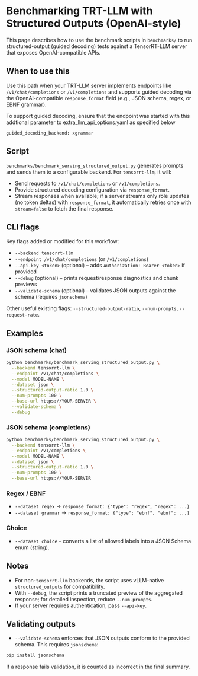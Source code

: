 # Benchmarking TRT-LLM with Structured Outputs (OpenAI-style)

This page describes how to use the benchmark scripts in `benchmarks/` to run structured-output (guided decoding) tests against a TensorRT-LLM server that exposes OpenAI-compatible APIs.

## When to use this

Use this path when your TRT-LLM server implements endpoints like `/v1/chat/completions` or `/v1/completions` and supports guided decoding via the OpenAI-compatible `response_format` field (e.g., JSON schema, regex, or EBNF grammar).

To support guided decoding, ensure that the endpoint was started with this addtional parameter to extra_llm_api_options.yaml as specified below

`guided_decoding_backend: xgrammar`

## Script

`benchmarks/benchmark_serving_structured_output.py` generates prompts and sends them to a configurable backend. For `tensorrt-llm`, it will:

- Send requests to `/v1/chat/completions` or `/v1/completions`.
- Provide structured decoding configuration via `response_format`.
- Stream responses when available; if a server streams only role updates (no token deltas) with `response_format`, it automatically retries once with `stream=false` to fetch the final response.

## CLI flags

Key flags added or modified for this workflow:

- `--backend tensorrt-llm`
- `--endpoint /v1/chat/completions` (or `/v1/completions`)
- `--api-key <token>` (optional) – adds `Authorization: Bearer <token>` if provided
- `--debug` (optional) – prints request/response diagnostics and chunk previews
- `--validate-schema` (optional) – validates JSON outputs against the schema (requires `jsonschema`)

Other useful existing flags: `--structured-output-ratio`, `--num-prompts`, `--request-rate`.

## Examples

### JSON schema (chat)

```bash
python benchmarks/benchmark_serving_structured_output.py \
  --backend tensorrt-llm \
  --endpoint /v1/chat/completions \
  --model MODEL-NAME \
  --dataset json \
  --structured-output-ratio 1.0 \
  --num-prompts 100 \
  --base-url https://YOUR-SERVER \
  --validate-schema \
  --debug
```

### JSON schema (completions)

```bash
python benchmarks/benchmark_serving_structured_output.py \
  --backend tensorrt-llm \
  --endpoint /v1/completions \
  --model MODEL-NAME \
  --dataset json \
  --structured-output-ratio 1.0 \
  --num-prompts 100 \
  --base-url https://YOUR-SERVER
```

### Regex / EBNF

- `--dataset regex` → `response_format: {"type": "regex", "regex": ...}`
- `--dataset grammar` → `response_format: {"type": "ebnf", "ebnf": ...}`

### Choice

- `--dataset choice` – converts a list of allowed labels into a JSON Schema enum (string).

## Notes

- For non-`tensorrt-llm` backends, the script uses vLLM-native `structured_outputs` for compatibility.
- With `--debug`, the script prints a truncated preview of the aggregated response; for detailed inspection, reduce `--num-prompts`.
- If your server requires authentication, pass `--api-key`.

## Validating outputs

- `--validate-schema` enforces that JSON outputs conform to the provided schema. This requires `jsonschema`:

```bash
pip install jsonschema
```

If a response fails validation, it is counted as incorrect in the final summary.
